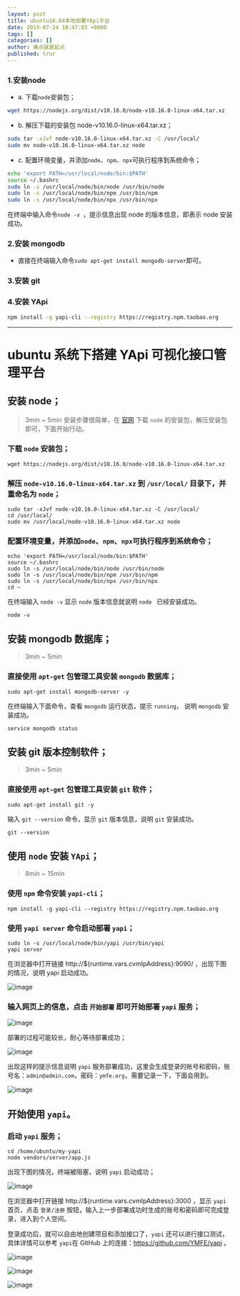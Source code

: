 ```yaml
---
layout: post
title: ubuntu16.04本地部署YApi平台
date: 2019-07-24 18:47:03 +0800
tags: []
categories: []
author: 痛点就是起点
published: trur
---
```


### 1.安装node
* a. 下载`node`安装包；
```bash
wget https://nodejs.org/dist/v10.16.0/node-v10.16.0-linux-x64.tar.xz
```

* b. 解压下载的安装包 node-v10.16.0-linux-x64.tar.xz；
```bash
sudo tar -xJvf node-v10.16.0-linux-x64.tar.xz -C /usr/local/
sudo mv node-v10.16.0-linux-x64.tar.xz node
```

* c. 配置环境变量，并添加`node`、`npm`、`npx`可执行程序到系统命令；
```bash
echo 'export PATH=/usr/local/node/bin:$PATH'
source ~/.bashrc
sudo ln -s /usr/local/node/bin/node /usr/bin/node
sudo ln -s /usr/local/node/bin/npm /usr/bin/npm
sudo ln -s /usr/local/node/bin/npx /usr/bin/npx
```

在终端中输入命令`node -v `，提示信息出现 node 的版本信息，即表示 node 安装成功。

### 2.安装 mongodb
* 直接在终端输入命令`sudo apt-get install mongodb-server`即可。

### 3.安装 git

### 4.安装 YApi
```bash
npm install -g yapi-cli --registry https://registry.npm.taobao.org
```

___

# ubuntu 系统下搭建 YApi 可视化接口管理平台
## 安装 node；
> <time>3min ~ 5min</time>
安装步骤很简单，在 [官网](https://nodejs.org/en/download/) 下载 `node` 的安装包，解压安装包即可，下面开始行动。
### 下载 `node` 安装包；

```
wget https://nodejs.org/dist/v10.16.0/node-v10.16.0-linux-x64.tar.xz
```

> <checker type="output-contains" command="ls -la ~" hint="请下载 node 安装包">
>    <keyword regex="^node" />
> </checker>

### 解压 `node-v10.16.0-linux-x64.tar.xz` 到 `/usr/local/` 目录下，并重命名为 `node`；

```
sudo tar -xJvf node-v10.16.0-linux-x64.tar.xz -C /usr/local/
cd /usr/local/
sudo mv /usr/local/node-v10.16.0-linux-x64.tar.xz node
```

> <checker type="output-contains" command="ls -la /usr/local/" hint="请解压 node 安装包">
>    <keyword regex="node" />
> </checker>

### 配置环境变量，并添加`node`、`npm`、`npx`可执行程序到系统命令；

```
echo 'export PATH=/usr/local/node/bin:$PATH'
source ~/.bashrc
sudo ln -s /usr/local/node/bin/node /usr/bin/node
sudo ln -s /usr/local/node/bin/npm /usr/bin/npm
sudo ln -s /usr/local/node/bin/npx /usr/bin/npx
cd ~
```

在终端输入 `node -v` 显示 `node` 版本信息就说明 `node ` 已经安装成功。

```
node -v
```

> <checker type="output-contains" command="node -v" hint="请配置环境变量，添加 node 可执行程序到系统命令">
>    <keyword regex="v10.16.0" />
> </checker>

## 安装 mongodb 数据库；
> <time>3min ~ 5min</time>
### 直接使用 `apt-get` 包管理工具安装 `mongodb` 数据库；

```
sudo apt-get install mongodb-server -y
```

在终端输入下面命令，查看 `mongodb` 运行状态，提示 `running`， 说明 `mongodb` 安装成功。

```
service mongodb status
```

> <checker type="output-contains" command="service mongodb status" hint="请安装 mongodb 数据库">
>    <keyword regex="running" />
> </checker>

## 安装 git 版本控制软件；
> <time>3min ~ 5min</time>
### 直接使用 `apt-get` 包管理工具安装 `git` 软件；

```
sudo apt-get install git -y
```

输入 `git --version` 命令，显示 `git` 版本信息，说明 `git` 安装成功。
```
git --version
```

> <checker type="output-contains" command="git --version" hint="请安装 git 软件">
>    <keyword regex="git version" />
> </checker>

## 使用 `node` 安装 `YApi`；
> <time>8min ~ 15min</time>

### 使用 `npm` 命令安装 `yapi-cli`；

```
npm install -g yapi-cli --registry https://registry.npm.taobao.org
```

> <checker type="output-contains" command="ls -la /usr/local/node/bin" hint="请安装 yapi">
>    <keyword regex="yapi" />
> </checker>

### 使用 `yapi server` 命令启动部署 `yapi`；

```
sudo ln -s /usr/local/node/bin/yapi /usr/bin/yapi
yapi server 
```

在浏览器中打开链接 http://${runtime.vars.cvmIpAddress}:9090/ ，出现下图的情况，说明 yapi 启动成功。

![image](https://share-10039692.file.myqcloud.com/lab/1c20760885/image/52c7tts4nb/yhw-miracle_2019-07-24_20-26-53.png)

### 输入网页上的信息，点击 `开始部署` 即可开始部署 `yapi` 服务；

![image](https://share-10039692.file.myqcloud.com/lab/1c20760885/image/gnyncgxxdb/yhw-miracle_2019-07-24_20-30-21.png)

部署的过程可能较长，耐心等待部署成功；

![image](https://share-10039692.file.myqcloud.com/lab/1c20760885/image/z2axsa8o5y/yhw-miracle_2019-07-24_20-32-51.png)

出现这样的提示信息说明 `yapi` 服务部署成功，这里会生成登录的账号和密码，账号名：`admin@admin.com`，密码：`ymfe.org`，需要记录一下，下面会用到。

![image](https://share-10039692.file.myqcloud.com/lab/1c20760885/image/omkv7njz7c/yhw-miracle_2019-07-24_20-35-32.png)

## 开始使用 `yapi`。
### 启动 `yapi` 服务；

```
cd /home/ubuntu/my-yapi
node vendors/server/app.js
```

出现下图的情况，终端被阻塞，说明 `yapi` 启动成功；

![image](https://share-10039692.file.myqcloud.com/lab/1c20760885/image/l2ocvc5ixz/yhw-miracle_2019-07-24_20-41-56.png)

在浏览器中打开链接 http://${runtime.vars.cvmIpAddress}:3000 ，显示 `yapi` 首页，点击 `登录/注册` 按钮，输入上一步部署成功时生成的账号和密码即可完成登录，进入到个人空间。

登录成功后，就可以自由地创建项目和添加接口了，`yapi` 还可以进行接口测试，具体详情可以参考 `yapi`在 GitHub 上的连接：https://github.com/YMFE/yapi 。


![image](https://share-10039692.file.myqcloud.com/lab/1c20760885/image/rde8inhdnt/yhw-miracle_2019-07-24_20-50-07.png)

![image](https://share-10039692.file.myqcloud.com/lab/1c20760885/image/x0r7i50owq/yhw-miracle_2019-07-24_20-50-40.png)

![image](https://share-10039692.file.myqcloud.com/lab/1c20760885/image/wmv2fmk9i8/yhw-miracle_2019-07-24_20-50-57.png)
